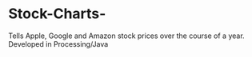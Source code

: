 # Stock-Charts-
Tells Apple, Google and Amazon stock prices over the course of a year. Developed in Processing/Java

